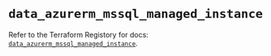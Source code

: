 # `data_azurerm_mssql_managed_instance`

Refer to the Terraform Registory for docs: [`data_azurerm_mssql_managed_instance`](https://registry.terraform.io/providers/hashicorp/azurerm/3.58.0/docs/data-sources/mssql_managed_instance).
